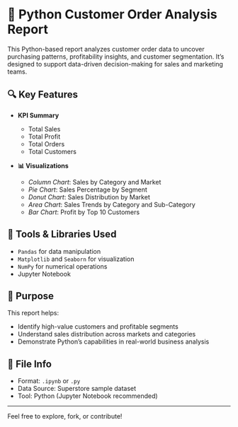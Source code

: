 # 🐍 Python Customer Order Analysis Report

This Python-based report analyzes customer order data to uncover purchasing patterns, profitability insights, and customer segmentation. It’s designed to support data-driven decision-making for sales and marketing teams.

## 🔍 Key Features

- **KPI Summary**
  - Total Sales
  - Total Profit
  - Total Orders
  - Total Customers

- **📊 Visualizations**
  - *Column Chart*: Sales by Category and Market
  - *Pie Chart*: Sales Percentage by Segment
  - *Donut Chart*: Sales Distribution by Market
  - *Area Chart*: Sales Trends by Category and Sub-Category
  - *Bar Chart*: Profit by Top 10 Customers

## 🧰 Tools & Libraries Used

- `Pandas` for data manipulation
- `Matplotlib` and `Seaborn` for visualization
- `NumPy` for numerical operations
- Jupyter Notebook

## 🎯 Purpose

This report helps:
- Identify high-value customers and profitable segments
- Understand sales distribution across markets and categories
- Demonstrate Python’s capabilities in real-world business analysis

## 📁 File Info

- Format: `.ipynb` or `.py`
- Data Source: Superstore sample dataset
- Tool: Python (Jupyter Notebook recommended)

---

Feel free to explore, fork, or contribute!
